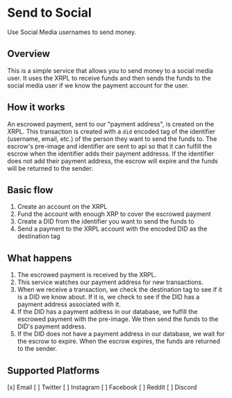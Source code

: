 # Send to Social

Use Social Media usernames to send money.

## Overview

This is a simple service that allows you to send money to a social media user. It uses the XRPL to receive funds and then sends the funds to the social media user
if we know the payment account for the user.

## How it works

An escrowed payment, sent to our "payment address", is created on the XRPL. This transaction is created with a `did` encoded tag of the identifier (username, email, etc.) of the person
they want to send the funds to. The escrow's pre-image and identifier are sent to api so that it can fulfill the escrow when the identifier adds their payment addresss. If the identifier does not add their payment address, the escrow will expire and the funds will be returned to the sender.

## Basic flow

1. Create an account on the XRPL
2. Fund the account with enough XRP to cover the escrowed payment
3. Create a DID from the identifier you want to send the funds to
4. Send a payment to the XRPL account with the encoded DID as the destination tag

## What happens

1. The escrowed payment is received by the XRPL.
2. This service watches our payment address for new transactions.
3. When we receive a transaction, we check the destination tag to see if it is a DID we know about. If it is, we check to see if the DID has a payment address associated with it.
4. If the DID has a payment address in our database, we fulfill the escrowed payment with the pre-image. We then send the funds to the DID's payment address.
5. If the DID does not have a payment address in our database, we wait for the escrow to expire. When the escrow expires, the funds are returned to the sender.

## Supported Platforms

[x] Email
[ ] Twitter
[ ] Instagram
[ ] Facebook
[ ] Reddit
[ ] Discord
